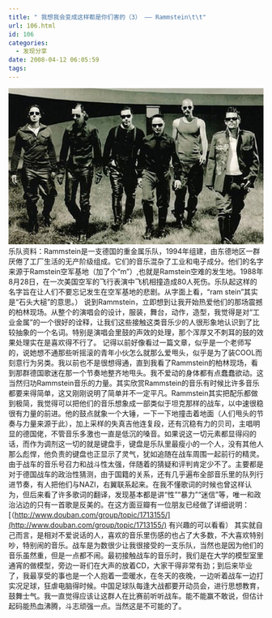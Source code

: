 ```yaml
---
title: " 我想我会变成这样都是你们害的（3） —— Rammstein\t\t"
url: 106.html
id: 106
categories:
  - 发现分享
date: 2008-04-12 06:05:59
tags:
---
```


![Rammstein](../../images//2008/04/sss2.jpg) 乐队资料：Rammstein是一支德国的重金属乐队，1994年组建，由东德地区一群厌倦了工厂生活的无产阶级组成。它们的音乐混杂了工业和电子成分。他们的名字来源于Ramstein空军基地（加了个“m”）,也就是Ramstein空难的发生地。1988年8月28日，在一次美国空军的飞行表演中飞机相撞造成80人死伤。乐队起这样的名字旨在让人们不要忘记发生在空军基地的悲剧。从字面上看，“ram stein”其实是“石头大槌”的意思。） 说到Rammstein，立即想到让我开始热爱他们的那场震撼的柏林现场。从整个的演唱会的设计，服装，舞台，动作，造型，我觉得是对“工业金属”的一个很好的诠释，让我们这些接触这类音乐少的人很形象地认识到了比较抽象的一个名词。特别是演唱会里鼓的声效的处理，那个浑厚又不刺耳的鼓的效果处理实在是喜欢得不行了。 记得以前好像看过一篇文章，似乎是一个老师写的，说她想不通那些听摇滚的青年小伙怎么就那么爱甩头，似乎是为了装COOL而刻意行为另类。我以前也不是很想得通，直到我看了Rammstein的柏林现场，看到那群德国歌迷在那一个节奏地整齐地甩头。我不爱动的身体都有点蠢蠢欲动。这当然归功Rammstein音乐的力量。其实欣赏Rammstein的音乐有时候比许多音乐都要来得简单，这又刚刚说明了简单并不一定平凡。Rammstein其实把配乐都做到极简，我觉得可以把他们的音乐想象成一部类似于坦克那样的战车，以中速很稳很有力量的前进。他的鼓点就象一个大锤，一下一下地撞击着地面（人们甩头的节奏与力量来源于此），加上采样的失真吉他连复段，还有沉稳有力的贝司，主唱明显的德国佬，不管音乐多激也一直是低沉的嗓音。如果说这一切元素都显得闷的话，而作为调剂这一切的就是键盘手，键盘是乐队里最瘦小的一个人，没有其他人那么彪悍，他负责的键盘也正显示了灵气，犹如追随在战车周围一起前行的精灵。 由于战车的音乐号召力和战斗性太强，伴随着的猜疑和评判肯定少不了。主要都是对于德国战车的政治性猜测，由于国籍的关系，还有几乎遍布全部音乐里的队列行进节奏，有人把他们与NAZI，右翼联系起来。在我不懂歌词的时候也曾这样认为，但后来看了许多歌词的翻译，发现基本都是讲“性”“暴力”“迷信”等，唯一和政治沾边的只有一首歌是反美的。在这方面豆瓣有一位朋友已经做了详细说明：[（http://www.douban.com/group/topic/1713155/](http://www.douban.com/group/topic/1713155/) 有兴趣的可以看看） 其实就自己而言，是相对不爱说话的人，喜欢的音乐里伤感的也占了大多数，不大喜欢特别吵，特别闹的音乐。战车是为数很少让我很接受的一支乐队，当然也是因为他们的音乐虽然重，但是一点都不闹。最初接触战车的音乐时，我们是在大学的模型室里通宵的做模型，旁边一哥们在大声的放着CD，大家干得非常有劲；到后来毕业了，我最享受的事也是一个人抱着一壶暖水，在冬天的夜晚，一边听着战车一边打实况足球，狂虐电脑得时候。中国足球队每逢大战都要开动员会，进行思想教育，鼓舞士气。我一直觉得应该让这群人在比赛前听听战车。能不能赢不敢说，但估计起码能热血沸腾，斗志顽强一点。当然这是不可能的了。